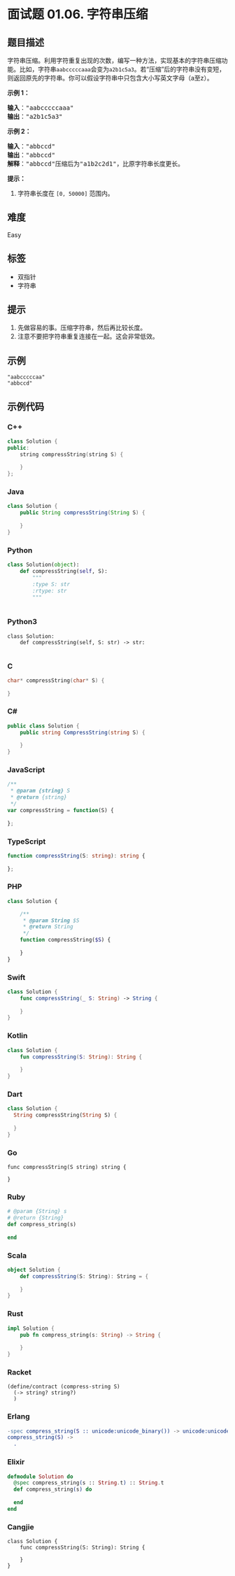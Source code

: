 # 面试题 01.06. 字符串压缩

## 题目描述

<p>字符串压缩。利用字符重复出现的次数，编写一种方法，实现基本的字符串压缩功能。比如，字符串<code>aabcccccaaa</code>会变为<code>a2b1c5a3</code>。若“压缩”后的字符串没有变短，则返回原先的字符串。你可以假设字符串中只包含大小写英文字母（a至z）。</p>

<p><strong>示例 1：</strong></p>

<pre>
<strong>输入</strong>："aabcccccaaa"
<strong>输出</strong>："a2b1c5a3"
</pre>

<p><strong>示例 2：</strong></p>

<pre>
<strong>输入</strong>："abbccd"
<strong>输出</strong>："abbccd"
<strong>解释</strong>："abbccd"压缩后为"a1b2c2d1"，比原字符串长度更长。
</pre>

<p><strong>提示：</strong></p>

<ol>
	<li>字符串长度在 <code>[0, 50000]</code> 范围内。</li>
</ol>


## 难度

Easy

## 标签

- 双指针
- 字符串

## 提示

1. 先做容易的事。压缩字符串，然后再比较长度。
2. 注意不要把字符串重复连接在一起。这会非常低效。

## 示例

```
"aabcccccaa"
"abbccd"
```

## 示例代码

### C++

```cpp
class Solution {
public:
    string compressString(string S) {
        
    }
};
```

### Java

```java
class Solution {
    public String compressString(String S) {
        
    }
}
```

### Python

```python
class Solution(object):
    def compressString(self, S):
        """
        :type S: str
        :rtype: str
        """
        
```

### Python3

```python3
class Solution:
    def compressString(self, S: str) -> str:
        
```

### C

```c
char* compressString(char* S) {
    
}
```

### C#

```csharp
public class Solution {
    public string CompressString(string S) {
        
    }
}
```

### JavaScript

```javascript
/**
 * @param {string} S
 * @return {string}
 */
var compressString = function(S) {
    
};
```

### TypeScript

```typescript
function compressString(S: string): string {
    
};
```

### PHP

```php
class Solution {

    /**
     * @param String $S
     * @return String
     */
    function compressString($S) {
        
    }
}
```

### Swift

```swift
class Solution {
    func compressString(_ S: String) -> String {
        
    }
}
```

### Kotlin

```kotlin
class Solution {
    fun compressString(S: String): String {
        
    }
}
```

### Dart

```dart
class Solution {
  String compressString(String S) {
    
  }
}
```

### Go

```golang
func compressString(S string) string {
    
}
```

### Ruby

```ruby
# @param {String} s
# @return {String}
def compress_string(s)
    
end
```

### Scala

```scala
object Solution {
    def compressString(S: String): String = {
        
    }
}
```

### Rust

```rust
impl Solution {
    pub fn compress_string(s: String) -> String {
        
    }
}
```

### Racket

```racket
(define/contract (compress-string S)
  (-> string? string?)
  )
```

### Erlang

```erlang
-spec compress_string(S :: unicode:unicode_binary()) -> unicode:unicode_binary().
compress_string(S) ->
  .
```

### Elixir

```elixir
defmodule Solution do
  @spec compress_string(s :: String.t) :: String.t
  def compress_string(s) do
    
  end
end
```

### Cangjie

```cangjie
class Solution {
    func compressString(S: String): String {

    }
}
```

